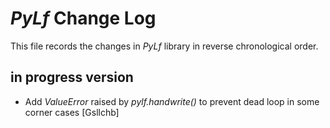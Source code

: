 # *PyLf* Change Log
This file records the changes in *PyLf* library in reverse chronological order.
## in progress version
* Add *ValueError* raised by *pylf.handwrite()* to prevent dead loop in some corner cases
[Gsllchb]
